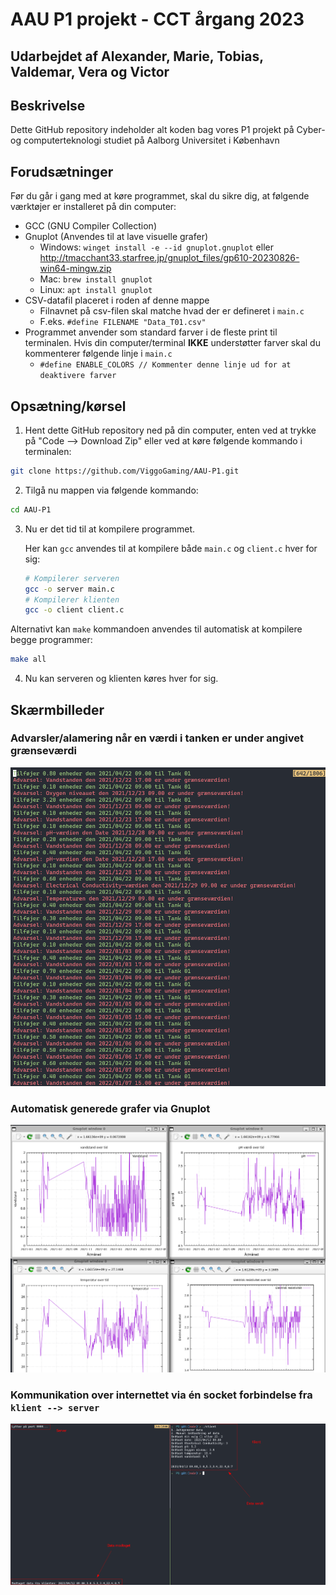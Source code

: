 # AAU P1 projekt - CCT årgang 2023
## Udarbejdet af Alexander, Marie, Tobias, Valdemar, Vera og Victor

## Beskrivelse
Dette GitHub repository indeholder alt koden bag vores P1 projekt på Cyber- og computerteknologi studiet på Aalborg Universitet i København

## Forudsætninger
Før du går i gang med at køre programmet, skal du sikre dig, at følgende værktøjer er installeret på din computer:
* GCC (GNU Compiler Collection)
* Gnuplot (Anvendes til at lave visuelle grafer)
    * Windows: `winget install -e --id gnuplot.gnuplot` eller http://tmacchant33.starfree.jp/gnuplot_files/gp610-20230826-win64-mingw.zip
    * Mac: `brew install gnuplot`
    * Linux: `apt install gnuplot`
* CSV-datafil placeret i roden af denne mappe
    * Filnavnet på csv-filen skal matche hvad der er defineret i `main.c`
    * F.eks. `#define FILENAME "Data_T01.csv"`
* Programmet anvender som standard farver i de fleste print til terminalen. Hvis din computer/terminal **IKKE** understøtter farver skal du kommenterer følgende linje i `main.c`
    * `#define ENABLE_COLORS // Kommenter denne linje ud for at deaktivere farver`

## Opsætning/kørsel

1. Hent dette GitHub repository ned på din computer, enten ved at trykke på "Code --> Download Zip" eller ved at køre følgende kommando i terminalen:
```bash
git clone https://github.com/ViggoGaming/AAU-P1.git
```

2. Tilgå nu mappen via følgende kommando:
```bash
cd AAU-P1
```

3. Nu er det tid til at kompilere programmet. 

    Her kan `gcc` anvendes til at kompilere både `main.c` og `client.c` hver for sig:

    ```bash
    # Kompilerer serveren
    gcc -o server main.c
    # Kompilerer klienten
    gcc -o client client.c
    ```


Alternativt kan `make` kommandoen anvendes til automatisk at kompilere begge programmer:
```bash
make all
```

4. Nu kan serveren og klienten køres hver for sig.

## Skærmbilleder

### Advarsler/alamering når en værdi i tanken er under angivet grænseværdi 
![Skærmbillede af advarslerne](./images/alerts.png)

### Automatisk generede grafer via Gnuplot
![Skærmbillede af Gnuplot grafer](./images/graphs.png)

### Kommunikation over internettet via én socket forbindelse fra `klient --> server`
![Socket kommunikation over internettet](./images/socket.png)
